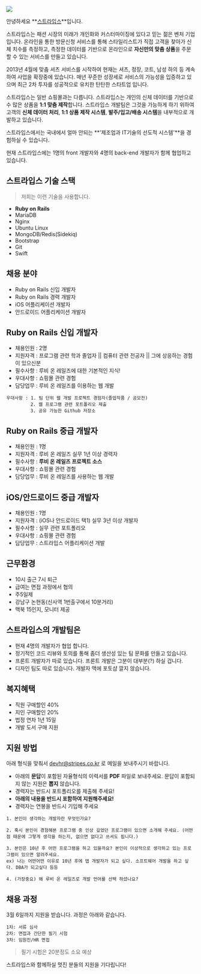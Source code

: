 ![](https://blog.stripes.co.kr/wp-content/uploads/2014/10/senior-rails-developer.jpg)

안녕하세요 **[스트라입스](https://stripes.co.kr/info)**입니다.

스트라입스는 패션 시장의 미래가 개인화와 커스터마이징에 있다고 믿는 젊은 벤처 기업입니다. 온라인을 통한 방문신청 서비스를 통해 스타일리스트가 직접 고객을 찾아가 신체 치수를 측정하고, 측정한 데이터를 기반으로 온라인으로 **자신만의 맞춤 상품**을 주문할 수 있는 서비스를 만들고 있습니다.

2013년 4월에 맞춤 셔츠 서비스를 시작하여 현재는 셔츠, 정장, 코트, 남성 하의 등 계속하여 사업을 확장중에 있습니다. 매년 꾸준한 성장세로 서비스의 가능성을 입증하고 있으며 최근 2차 투자를 성공적으로 유치한 탄탄한 스타트업 입니다.

스트라입스는 일반 쇼핑몰과는 다릅니다. 스트라입스는 개인의 신체 데이터를 기반으로 수 많은 상품을 **1:1 맞춤 제작**합니다. 스트라입스 개발팀은 그것을 가능하게 하기 위하여 고객의 **신체 데이터 처리**, **1:1 상품 제작 시스템**, **발주/입고/배송 시스템**을 내부적으로 개발하고 있습니다.

스트라입스에서는 국내에서 얼마 안되는 **'제조업과 IT기술의 선도적 시스템'**을 경험하실 수 있습니다. 


현재 스트라입스에는 1명의 front 개발자와 4명의 back-end 개발자가 함께 협업하고 있습니다. 

## 스트라입스 기술 스택

> 저희는 이런 기술을 사용합니다.

- **Ruby on Rails**
- MariaDB
- Nginx
- Ubuntu Linux
- MongoDB/Redis(Sidekiq)
- Bootstrap
- Git
- Swift

## 채용 분야

- Ruby on Rails 신입 개발자
- Ruby on Rails 경력 개발자
- iOS 어플리케이션 개발자
- 안드로이드 어플리케이션 개발자


## Ruby on Rails 신입 개발자

- 채용인원 : 2명
- 지원자격 : 프로그램 관련 학과 졸업자 || 컴퓨터 관련 전공자 || 그에 상응하는 경험이 있으신분
- 필수사항 : 루비 온 레일즈에 대한 기본적인 지식!
- 우대사항 : 쇼핑몰 관련 경험
- 담당업무 : 루비 온 레일즈를 이용하는 웹 개발

```
우대사항 : 1. 팀 단위 웹 개발 프로젝트 경험자(졸업작품 / 공모전)
         2. 웹 프로그램 관련 포트폴리오 제출
         3. 공유 가능한 Github 저장소
```

## Ruby on Rails 중급 개발자

- 채용인원 : 1명
- 지원자격 : 루비 온 레일즈 실무 1년 이상 경력자
- 필수사항 : **루비 온 레일즈 프로젝트 소스**
- 우대사항 : 쇼핑몰 관련 경험
- 담당업무 : 루비 온 레일즈를 사용하는 웹 개발

## iOS/안드로이드 중급 개발자

- 채용인원 : 1명
- 지원자격 : (iOS나 안드로이드 택1) 실무 3년 이상 개발자
- 필수사항 : 실무 관련 포트폴리오
- 우대사항 : 쇼핑몰 관련 경험
- 담당업무 : 스트라입스 어플리케이션 개발

## 근무환경

- 10시 출근 7시 퇴근
- 급여는 면접 과정에서 협의
- 주5일제
- 강남구 논현동(신사역 1번출구에서 10분거리)
- 맥북 15인지, 모니터 제공


## 스트라입스의 개발팀은

- 현재 4명의 개발자가 협업 합니다.
- 정기적인 코드 리뷰와 토의를 통해 좀더 생산성 있는 팀 문화를 만들고 있습니다.
- 프론트 개발자가 따로 있습니다. 프론트 개발은 그분이 대부분(?) 하실 겁니다.
- 디자인 팀도 따로 있습니다. 개발자 맥에 포토샵 깔지 않습니다.


## 복지혜택

- 직원 구매할인 40%
- 지인 구매할인 20%
- 법정 연차 1년 15일
- 개발 도서 구매 지원


## 지원 방법

아래 형식을 맞춰서 devhr@stripes.co.kr 로 메일을 보내주시기 바랍니다.

- 아래의 **문답**이 포함된 자율형식의 이력서를 **PDF** 파일로 보내주세요. 문답이 포함되지 않는 지원은 **뽑지** 않습니다.
- 경력자는 반드시 포트폴리오를 제출해 주세요!
- __아래의 내용을 반드시 포함하여 지원해주세요!__
- 경력자는 연봉을 반드시 기입해 주세요
```
1. 본인이 생각하는 개발자란 무엇인가요?

2. 혹시 본인이 경험해본 프로그램 중 인상 깊었던 프로그램이 있으면 소개해 주세요. (어떤점 때문에 그렇게 생각을 하는지, 없으면 없다고 쓰셔도 됩니다.)

3. 본인은 10년 후 어떤 프로그램을 하고 있을까요? 본인이 이상적으로 생각하고 있는 프로그램이 있으면 알려주세요.
ex) 나는 어떤어떤 이유로 10년 후에 앱 개발자가 되고 싶다. 소프트웨어 개발을 하고 싶다. DBA가 되고싶다 등등
   
4. (가장중요) 왜 루비 온 레일즈로 개발 언어를 선택 하셨나요?
```



## 채용 과정

3월 6일까지 지원을 받습니다. 과정은 아래와 같습니다.

```
1차: 서류 심사 
2차: 면접과 간단한 필기 시험
3차: 임원진/HR 면접
```

> 필기 시험은 20분정도 소요 예상







스트라입스와 함께하실 멋진 분들의 지원을 기다립니다!
